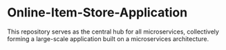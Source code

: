 # Online-Item-Store-Application
This repository serves as the central hub for all microservices, collectively forming a large-scale application built on a microservices architecture.
